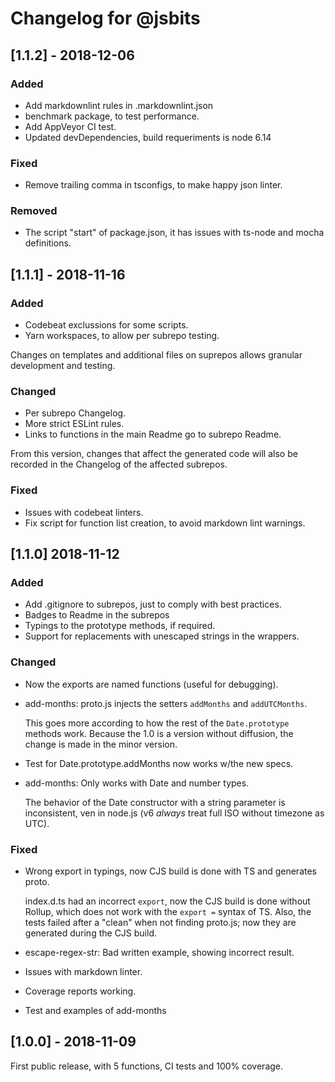 # Changelog for @jsbits

## \[1.1.2] - 2018-12-06

### Added

- Add markdownlint rules in .markdownlint.json
- benchmark package, to test performance.
- Add AppVeyor CI test.
- Updated devDependencies, build requeriments is node 6.14

### Fixed

- Remove trailing comma in tsconfigs, to make happy json linter.

### Removed

- The script "start" of package.json, it has issues with ts-node and mocha definitions.

## \[1.1.1] - 2018-11-16

### Added

- Codebeat exclussions for some scripts.
- Yarn workspaces, to allow per subrepo testing.

Changes on templates and additional files on suprepos allows granular development and testing.

### Changed

- Per subrepo Changelog.
- More strict ESLint rules.
- Links to functions in the main Readme go to subrepo Readme.

From this version, changes that affect the generated code will also be recorded in the Changelog of the affected subrepos.

### Fixed

- Issues with codebeat linters.
- Fix script for function list creation, to avoid markdown lint warnings.

## \[1.1.0] 2018-11-12

### Added

- Add .gitignore to subrepos, just to comply with best practices.
- Badges to Readme in the subrepos
- Typings to the prototype methods, if required.
- Support for replacements with unescaped strings in the wrappers.

### Changed

- Now the exports are named functions (useful for debugging).

- add-months: proto.js injects the setters `addMonths` and `addUTCMonths`.

  This goes more according to how the rest of the `Date.prototype` methods work. Because the 1.0 is a version without diffusion, the change is made in the minor version.

- Test for Date.prototype.addMonths now works w/the new specs.

- add-months: Only works with Date and number types.

  The behavior of the Date constructor with a string parameter is inconsistent, ven in node.js (v6 _always_ treat full ISO without timezone as UTC).

### Fixed

- Wrong export in typings, now CJS build is done with TS and generates proto.

  index.d.ts had an incorrect `export`, now the CJS build is done without Rollup, which does not work with the `export =` syntax of TS.
  Also, the tests failed after a "clean" when not finding proto.js; now they are generated during the CJS build.

- escape-regex-str: Bad written example, showing incorrect result.

- Issues with markdown linter.

- Coverage reports working.

- Test and examples of add-months

## \[1.0.0] - 2018-11-09

First public release, with 5 functions, CI tests and 100% coverage.
